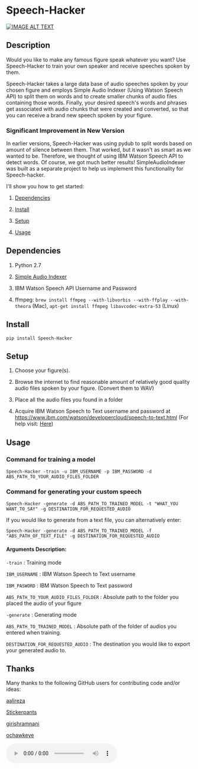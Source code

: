 # Speech-Hacker


[![IMAGE ALT TEXT](images/screen.png)](https://www.youtube.com/watch?v=pV8FQpc1NlQ "Youtube_Video" )


## Description

Would you like to make any famous figure speak whatever you want? Use Speech-Hacker to train your own speaker and receive speeches spoken by them.

Speech-Hacker takes a large data base of audio speeches spoken by your chosen figure and employs Simple Audio Indexer (Using Watson Speech API) to split them on words and to create smaller chunks of audio files containing those words. Finally, your desired speech's words and phrases get associated with audio chunks that were created and converted, so that you can receive a brand new speech spoken by your figure.


### Significant Improvement in New Version

In earlier versions, Speech-Hacker was using pydub to split words based on amount of silence between them. That worked, but it wasn't as smart as we wanted to be. Therefore, we thought of using IBM Watson Speech API to detect words. Of course, we got much better results! SimpleAudioIndexer was built as a separate project to help us implement this functionality for Speech-hacker. 



I'll show you how to get started:

   1. [Dependencies](https://github.com/ParhamP/Speech-Hacker#dependencies "Dependencies")

   2. [Install](https://github.com/ParhamP/Speech-Hacker#install "Install")

   3. [Setup](https://github.com/ParhamP/Speech-Hacker#setup "Setup")

   4. [Usage](https://github.com/ParhamP/Speech-Hacker#usage "Usage")


## Dependencies

1. Python 2.7

2. [Simple Audio Indexer](https://github.com/aalireza/SimpleAudioIndexer> "Simple Audio Indexer")

3. IBM Watson Speech API Username and Password

3. ffmpeg: `brew install ffmpeg --with-libvorbis --with-ffplay --with-theora` (Mac), `apt-get install ffmpeg libavcodec-extra-53` (Linux)


## Install

`pip install Speech-Hacker`


## Setup


1. Choose your figure(s).

2. Browse the internet to find reasonable amount of relatively good quality audio files spoken by your figure. (Convert them to WAV)

3. Place all the audio files you found in a folder

4. Acquire IBM Watson Speech to Text username and password at https://www.ibm.com/watson/developercloud/speech-to-text.html (For help visit: [Here](https://www.ibm.com/watson/developercloud/doc/getting_started/gs-credentials.shtml> "IBM_GetStarted"))


## Usage

### Command for training a model

`Speech-Hacker -train -u IBM_USERNAME -p IBM_PASSWORD -d ABS_PATH_TO_YOUR_AUDIO_FILES_FOLDER`


### Command for generating your custom speech

`Speech-Hacker -generate -d ABS_PATH_TO_TRAINED_MODEL -t "WHAT_YOU WANT_TO_SAY" -g DESTINATION_FOR_REQUESTED_AUDIO`



If you would like to generate from a text file, you can alternatively enter:

`Speech-Hacker -generate -d ABS_PATH_TO_TRAINED_MODEL -f "ABS_PATH_OF_TEXT_FILE" -g DESTINATION_FOR_REQUESTED_AUDIO`




#### Arguments Description:

`-train` : Training mode

`IBM_USERNAME` : IBM Watson Speech to Text username

`IBM_PASWORD` : IBM Watson Speech to Text password

`ABS_PATH_TO_YOUR_AUDIO_FILES_FOLDER` : Absolute path to the folder you placed the audio of your figure

`-generate` : Generating mode

`ABS_PATH_TO_TRAINED_MODEL` : Absolute path of the folder of audios you entered when training.

`DESTINATION_FOR_REQUESTED_AUDIO` : The destination you would like to export your generated audio to. 



## Thanks

Many thanks to the following GitHub users for contributing code and/or ideas:

[aalireza](https://github.com/aalireza> "aalireza")

[Stickerpants](https://github.com/Stickerpants> "Stickerpants")

[girishramnani](https://github.com/girishramnani> "girishramnani")

[ochawkeye](https://github.com/ochawkeye> "ochawkeye")

![](https://dl.dropboxusercontent.com/s/itu5156itn1usnr/output23.wav?dl=0)

